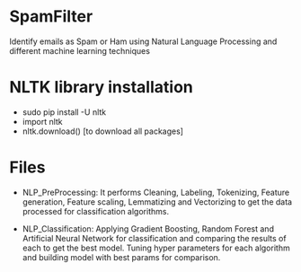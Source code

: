 # SpamFilter
Identify emails as Spam or Ham using Natural Language Processing and different machine learning techniques

# NLTK library installation
- sudo pip install -U nltk
- import nltk
- nltk.download()  [to download all packages]

# Files
- NLP_PreProcessing: 
  It performs Cleaning, Labeling, Tokenizing, Feature generation, Feature scaling, Lemmatizing and Vectorizing to get the data processed for classification algorithms.
  
- NLP_Classification:
  Applying Gradient Boosting, Random Forest and Artificial Neural Network for classification and comparing the results of each to get the best model. Tuning hyper parameters for each algorithm and building model with best params for comparison.
